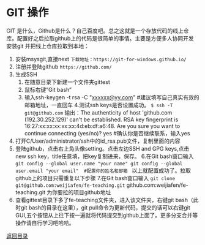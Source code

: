 # GIT 操作
GIT 是什么，Github是什么？自己百度吧。总之这就是一个存放代码的线上仓库。配置好之后拉取github上的代码是很简单的事情。主要是方便多人协同开发
安装git 并把线上仓库拉取到本地：
1. 安装msysgit,直接next
`下载地址：https://git-for-windows.github.io/`
2. 注册并登陆github
`https://github.com/`
3. 生成SSH
    1. 在随意目录下新建一个文件夹gittest
    2. 鼠标右键“Git bash”
    3. 输入ssh-keygen -t rsa -C "xxxxxx@yy.com"  #建议填写自己真实有效的邮箱地址，一直回车
    4.测试ssh keys是否设置成功。
`$ ssh -T git@github.com`
输出：The authenticity of host 'github.com (192.30.252.129)' can't be established.
RSA key fingerprint is 16:27:xx:xx:xx:xx:xx:4d:eb:df:a6:48.
Are you sure you want to continue connecting (yes/no)? 
yes #确认你是否继续联系，输入yes
4. 打开C/User/administrator/ssh中的id_rsa.pub文件，复制里面的内容
5. 登陆github，点击右上角头像setting。点击左边SSH and GPG keys,点击new ssh key，title任意填，把key复制进来，保存。
6.在Git bash窗口输入
`git config --global user.name "your name"
git config --global user.email "your email"  #配置你的姓名和邮箱 `
以上就配置成功了。拉取github上的项目只需重复以下步骤
7.在Git bash窗口输入
`git clone git@github.com:weijiafen/fe-teaching.git`
github.com:weijiafen/fe-teaching.git 为你要拉的项目github地址
8. 查看gittest目录下多了fe-teaching文件夹，进入该文件夹，右键git bash（此时git bash的目录在这里），git pull命令为更新代码，提交的话可以右键git GUI,五个按钮从上往下按一遍就将代码提交到github上面了。更多分支合并等操作请自行学习吧哈哈。

<a href="./README.md">返回目录</a>
